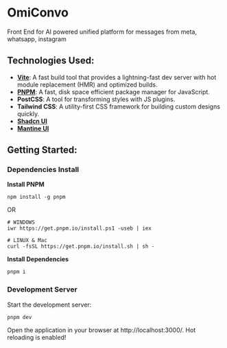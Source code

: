 # OmiConvo
Front End for AI powered unified platform for messages from meta, whatsapp, instagram
## Technologies Used:

- [**Vite**](https://vitejs.dev/): A fast build tool that provides a lightning-fast dev server with hot module
  replacement (HMR) and optimized builds.
- [**PNPM**](https://pnpm.io/): A fast, disk space efficient package manager for JavaScript.
- **PostCSS**: A tool for transforming styles with JS plugins.
- **Tailwind CSS**: A utility-first CSS framework for building custom designs quickly.
- [**Shadcn UI**](https://ui.shadcn.com/)
- [**Mantine UI**](https://ui.mantine.dev/)

## Getting Started:

### Dependencies Install

**Install PNPM**

```
npm install -g pnpm
```

OR

```
# WINDOWS
iwr https://get.pnpm.io/install.ps1 -useb | iex

# LINUX & Mac
curl -fsSL https://get.pnpm.io/install.sh | sh -
```

**Install Dependencies**

```bash
pnpm i
```

### Development Server

Start the development server:

```Bash
pnpm dev
```
Open the application in your browser at http://localhost:3000/. Hot reloading is enabled!
